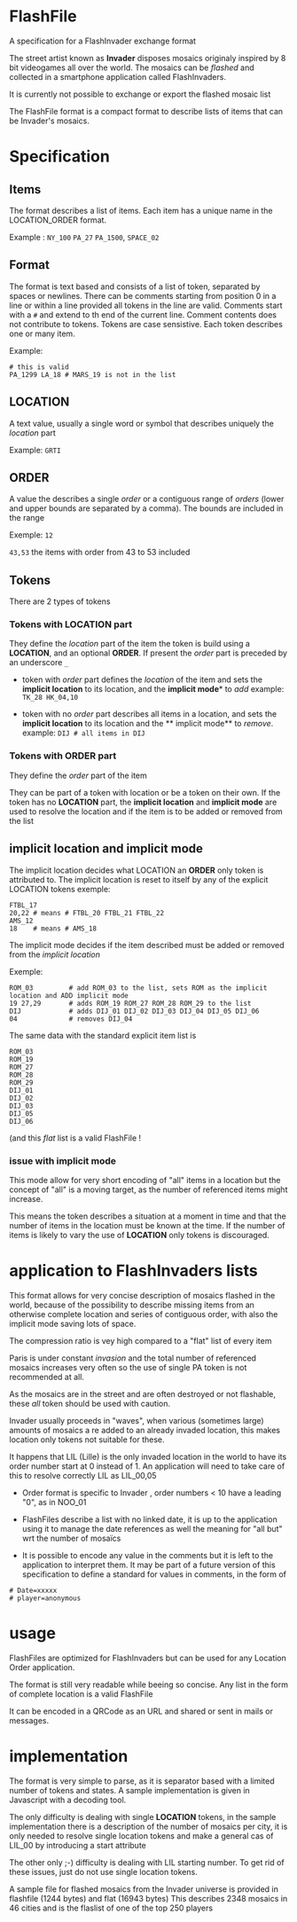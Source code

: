 # FlashFile
A specification for a FlashInvader exchange format


The street artist known as **Invader** disposes mosaics originaly inspired by 8 bit videogames all over the world.
The mosaics can be *flashed* and collected in a smartphone application called FlashInvaders.

It is currently not possible to exchange or export the flashed mosaic list

The FlashFile format is a compact format to describe lists of items that can be Invader's mosaics.



# Specification

## Items
The format describes a list of items.
Each item has a unique name in the LOCATION_ORDER format.

Example : ```NY_100``` ```PA_27``` ```PA_1500```, ```SPACE_02```


## Format 
The format is text based and consists of a list of token, separated by spaces or newlines.
There can be comments starting from position 0 in a line or within a line provided all tokens in the line are valid.
Comments start with a ```#```  and extend to th end of the current line. Comment contents does not contribute to tokens.
Tokens are case sensistive.
Each token describes one or many item.

Example:

```
# this is valid
PA_1299 LA_18 # MARS_19 is not in the list
```

## LOCATION
A text value, usually a single word or symbol that describes uniquely the *location* part

Example: ```GRTI```

## ORDER
A value the describes a single *order* or a contiguous range of *orders* (lower and upper bounds are separated by a comma).
The bounds are included in the range

Exemple: 
```12``` 

```43,53``` the items with order from 43 to 53 included


## Tokens
There are 2 types of tokens

### Tokens with **LOCATION** part
They define the *location* part of the item
the token is build using a **LOCATION**, and an optional **ORDER**.
If present the *order* part is preceded by an underscore ```_```

  - token with *order* part
    defines the *location* of the item and sets the **implicit location** to its location, and the **implicit mode*** to *add*
example:
```TK_28 HK_04,10```

  - token with no *order* part
   describes all items in a location, and sets the **implicit location** to its location and the **
implicit mode** to *remove*.
example:
```DIJ # all items in DIJ``` 

### Tokens with **ORDER** part
They define the *order* part of the item

They can be part of a token with location or be a token on their own.
If the token has no **LOCATION** part, the **implicit location** and  **implicit mode** are used to resolve
the location and if the item is to be added or removed from the list

## implicit location and implicit mode
The implicit location decides what LOCATION an **ORDER** only token is attributed to.
The implicit location is reset to itself by any of the explicit LOCATION tokens 
exemple:
```
FTBL_17
20,22 # means # FTBL_20 FTBL_21 FTBL_22
AMS_12
18    # means # AMS_18
```

The implicit mode decides if the item described must be added or removed from the 
*implicit location*

Exemple:
```
ROM_03         # add ROM_03 to the list, sets ROM as the implicit location and ADD implicit mode
19 27,29       # adds ROM_19 ROM_27 ROM_28 ROM_29 to the list
DIJ            # adds DIJ_01 DIJ_02 DIJ_03 DIJ_04 DIJ_05 DIJ_06
04             # removes DIJ_04
````
The same data with the standard explicit item list is
```
ROM_03
ROM_19
ROM_27
ROM_28
ROM_29
DIJ_01
DIJ_02
DIJ_03
DIJ_05
DIJ_06
```
(and this *flat* list is a valid FlashFile !

### issue with implicit mode
This mode allow for very short encoding of "all" items in a location but the concept of "all" 
is a moving target, as the number of referenced items might increase.

This means the token describes a situation at a moment in time and that the number of items in the location must be known at the time.
If the number of items is likely to vary the use of **LOCATION** only tokens is discouraged.


# application to FlashInvaders lists

This format allows for very concise description of mosaics flashed in the world, because of the possibility
to describe missing items from an otherwise complete location and series of contiguous order, with also the implicit
mode saving lots of space.

The compression ratio is vey high compared to a "flat" list of every item

Paris is under constant *invasion* and the total number of referenced mosaics increases very often so the use of single PA token is not recommended at all.

As the mosaics are in the street and are often destroyed or not flashable, these *all* token should be used with caution.

Invader usually proceeds in "waves", when various (sometimes large) amounts of mosaics a
re added to an already invaded location, this makes location only tokens not suitable for these.

It happens that LIL (Lille) is the only invaded location in the world to have its order number start at 0 instead of 1.
An application will need to take care of this to resolve correctly LIL as LIL_00,05

- Order format is specific to Invader , order numbers < 10 have a  leading "0", as in NOO_01

- FlashFiles describe a list with no linked date, it is up to the application using it to manage the date references as well the meaning for "all but" wrt the number of mosaïcs

- It is possible to encode any value in the comments but it is left to the application to interpret them.  It may be part of a future version of this specification to define a standard for values in comments, in the form of
```
# Date=xxxxx
# player=anonymous
```
    

#  usage

FlashFiles are optimized for FlashInvaders but can be used for any Location Order application.

The format is still very readable while beeing so concise.
Any list in the form of complete location is a valid FlashFile

It can be encoded in a QRCode as an URL and shared or sent in mails or messages.

# implementation

The format is very simple to parse, as it is separator based with a limited number of tokens and states.
A sample implementation is given in Javascript with a decoding tool.

The only difficulty is dealing with single **LOCATION** tokens, in the sample implementation there is a description of the number of mosaics per city, it is only needed to resolve single location tokens and make a general cas of LIL_00 by introducing a start attribute

The other only ;-) difficulty is dealing with LIL starting number.
To get rid of these issues, just do not use single location tokens.

A sample file for flashed mosaics from the Invader universe is provided in flashfile (1244 bytes)
and flat (16943 bytes)
This describes 2348  mosaics in 46 cities and is the flaslist of one of the top 250 players




